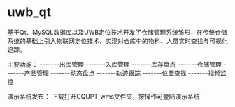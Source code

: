 # uwb_qt
基于Qt、MySQL数据库以及UWB定位技术开发了仓储管理系统雏形，在传统仓储系统的基础上引入物联网定位技术，实现对仓库中的物料、人员实时查找与可视化追踪。

主要功能：
-------出库管理
-------入库管理
-------库存盘点
-------仓储管理
-------产品管理
-------动态盘点
-------轨迹跟踪
-------位置查找
-------视频监控


演示系统发布：
下载打开CQUPT_wms文件夹，按操作可登陆演示系统
